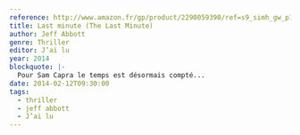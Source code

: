 ```yaml
---
reference: http://www.amazon.fr/gp/product/2290059390/ref=s9_simh_gw_p14_d2_i1?pf_rd_m=A1X6FK5RDHNB96&pf_rd_s=center-2&pf_rd_r=1MBXA8VY302SPZHN84VE&pf_rd_t=101&pf_rd_p=455673027&pf_rd_i=405320
title: Last minute (The Last Minute)
author: Jeff Abbott
genre: Thriller
editor: J’ai lu
year: 2014
blockquote: |-
  Pour Sam Capra le temps est désormais compté...
date: 2014-02-12T09:30:00
tags:
  - thriller
  - jeff abbott
  - J’ai lu
---
```

